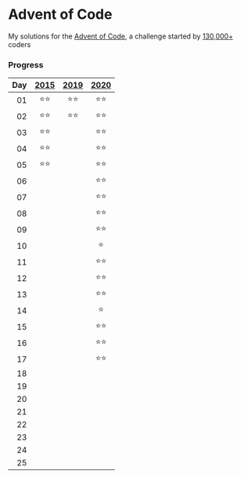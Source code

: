 # Advent of Code

My solutions for the [Advent of Code](https://adventofcode.com), a challenge started by [130,000+](https://adventofcode.com/2020/stats) coders

### Progress
|Day|[2015](https://adventofcode.com/2015)|[2019](https://adventofcode.com/2019)|[2020](https://adventofcode.com/2020)|
|--:| :---: | :---: | :---: |
01|:star::star:|:star::star:|:star::star:
02|:star::star:|:star::star:|:star::star:
03|:star::star:||:star::star:
04|:star::star:||:star::star:
05|:star::star:||:star::star:
06|||:star::star:
07|||:star::star:
08|||:star::star:
09|||:star::star:
10|||:star:
11|||:star::star:
12|||:star::star:
13|||:star::star:
14|||:star:
15|||:star::star:
16|||:star::star:
17|||:star::star:
18|||
19|||
20|||
21|||
22|||
23|||
24|||
25|||
